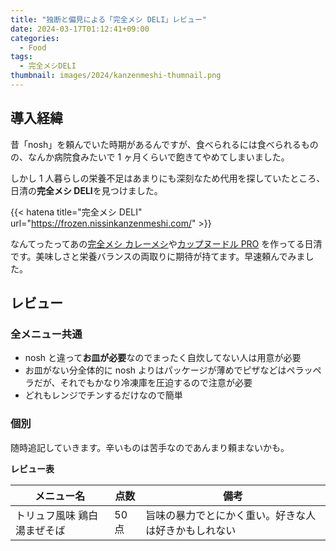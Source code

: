 ```yaml
---
title: "独断と偏見による「完全メシ DELI」レビュー"
date: 2024-03-17T01:12:41+09:00
categories:
  - Food
tags:
  - 完全メシDELI
thumbnail: images/2024/kanzenmeshi-thumnail.png
---
```


## 導入経緯

昔「nosh」を頼んでいた時期があるんですが、食べられるには食べられるものの、なんか病院食みたいで 1 ヶ月くらいで飽きてやめてしまいました。

しかし 1 人暮らしの栄養不足はあまりにも深刻なため代用を探していたところ、日清の**完全メシ DELI**を見つけました。

{{< hatena title="完全メシ DELI" url="https://frozen.nissinkanzenmeshi.com/" >}}

なんてったってあの[完全メシ カレーメシ](https://www.nissin.com/jp/products/items/11691)や[カップヌードル PRO](https://www.nissin.com/jp/products/items/12234) を作ってる日清です。美味しさと栄養バランスの両取りに期待が持てます。早速頼んでみました。

## レビュー

### 全メニュー共通

- nosh と違って**お皿が必要**なのでまったく自炊してない人は用意が必要
- お皿がない分全体的に nosh よりはパッケージが薄めでピザなどはペラッペラだが、それでもかなり冷凍庫を圧迫するので注意が必要
- どれもレンジでチンするだけなので簡単

### 個別

随時追記していきます。辛いものは苦手なのであんまり頼まないかも。

**レビュー表**

| メニュー名                  | 点数  | 備考                                                 |
| --------------------------- | ----- | ---------------------------------------------------- |
| トリュフ風味 鶏白湯まぜそば | 50 点 | 旨味の暴力でとにかく重い。好きな人は好きかもしれない |

